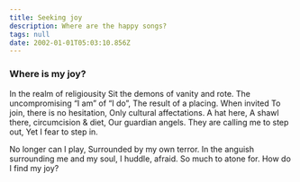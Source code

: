 ```yaml
---
title: Seeking joy
description: Where are the happy songs?
tags: null
date: 2002-01-01T05:03:10.856Z
---
```


<div class="poem">

<h3> Where is my joy?</h3>

In the realm of religiousity
Sit the demons of vanity and rote.
The uncompromising “I am” of “I do”,
The result of a placing. When invited
To join, there is no hesitation,
Only cultural affectations. A hat here,
A shawl there, circumcision & diet,
Our guardian angels.
They are calling me to step out,
Yet I fear to step in.

No longer can I play,
Surrounded by my own terror.
In the anguish surrounding me
and my soul, I huddle, afraid.
So much to atone for. How do
I find my joy?

</div>
